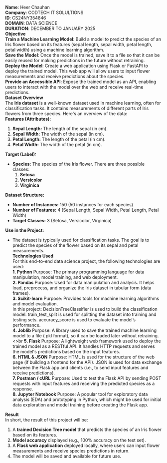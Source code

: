 **Name**: Heer Chauhan <br>
**Company**: CODTECH IT SOLULTIONS <br>
**ID**: CS24NY354846 <br>
**DOMAIN**: DATA SCIENCE <br>
**DURATION**: DECEMBER TO JANUARY 2025 <br>
**Objective** <br>
**Train a Machine Learning Model**: Build a model to predict the species of an Iris flower based on its features (sepal length, sepal width, petal length, petal width) using a machine learning algorithm.<br>
**Save the Model**: Once the model is trained, save it to a file so that it can be easily reused for making predictions in the future without retraining.<br>
**Deploy the Model**: Create a web application using Flask or FastAPI to deploy the trained model. This web app will allow users to input flower measurements and receive predictions about the species.<br>
**Provide an Accessible API**: Expose the trained model as an API, enabling users to interact with the model over the web and receive real-time predictions.<br>
**Dataset Overview** <br>
The **Iris dataset** is a well-known dataset used in machine learning, often for classification tasks. It contains measurements of different parts of Iris flowers from three species. Here's an overview of the data:<br>
**Features (Attributes):**
1. **Sepal Length:** The length of the sepal (in cm).
2. **Sepal Width:** The width of the sepal (in cm).
3. **Petal Length:** The length of the petal (in cm).
4. **Petal Width:** The width of the petal (in cm).

**Target (Label):**
- **Species:** The species of the Iris flower. There are three possible classes:
  1. **Setosa**
  2. **Versicolor**
  3. **Virginica**

 **Dataset Structure:**
- **Number of Instances:** 150 (50 instances for each species)
- **Number of Features:** 4 (Sepal Length, Sepal Width, Petal Length, Petal Width)
- **Target Classes:** 3 (Setosa, Versicolor, Virginica)

**Use in the Project:**
- The dataset is typically used for classification tasks. The goal is to predict the species of the flower based on its sepal and petal measurements.<br>
**Technologies Used**<br>
For this end-to-end data science project, the following technologies are used:<br>
**1. Python**
Purpose: The primary programming language for data manipulation, model training, and web deployment.<br>
**2. Pandas**
Purpose: Used for data manipulation and analysis. It helps load, preprocess, and organize the Iris dataset in tabular form (data frames).<br>
**3. Scikit-learn**
Purpose: Provides tools for machine learning algorithms and model evaluation.<br>
In this project:
DecisionTreeClassifier is used to build the classification model.
train_test_split is used for splitting the dataset into training and testing sets.
accuracy_score is used to evaluate the model’s performance.<br>
**4. Joblib**
Purpose: A library used to save the trained machine learning model to a file (.pkl format), so it can be loaded later without retraining.<>br
**5. Flask**
Purpose: A lightweight web framework used to deploy the trained model as a RESTful API. It handles HTTP requests and serves the model's predictions based on the input features.<br>
**6. HTML & JSON**
Purpose: HTML is used for the structure of the web page (if building a frontend for the API). JSON is used for data exchange between the Flask app and clients (i.e., to send input features and receive predictions).<br>
**7. Postman / cURL**
Purpose: Used to test the Flask API by sending POST requests with input features and receiving the predicted species as a response. <br>
**8. Jupyter Notebook**
Purpose: A popular tool for exploratory data analysis (EDA) and prototyping in Python, which might be used for initial data exploration and model training before creating the Flask app.  <br>

**Result**<br>
In short, the result of this project will be:

1. A **trained Decision Tree model** that predicts the species of an Iris flower based on its features.
2. **Model accuracy** displayed (e.g., 100% accuracy on the test set).
3. A **Flask web application** deployed locally, where users can input flower measurements and receive species predictions in return.
4. The model will be saved and available for future use.
    
